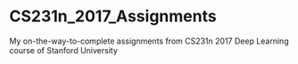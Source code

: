# CS231n_2017_Assignments
My on-the-way-to-complete assignments from CS231n 2017 Deep Learning course of Stanford University 

